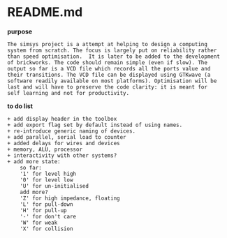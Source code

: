 # README.md

**purpose**

    The simsys project is a attempt at helping to design a computing
    system from scratch. The focus is largely put on reliability rather
    than speed optimisation.  It is later to be added to the development
    of brickworks. The code should remain simple (even if slow). The
    output so far is a VCD file which records all the ports value and
    their transitions. The VCD file can be displayed using GTKwave (a
    software readily available on most platforms). Optimisation will be
    last and will have to preserve the code clarity: it is meant for
    self learning and not for productivity.

**to do list**

    + add display header in the toolbox
    + add export flag set by default instead of using names.
    + re-introduce generic naming of devices.
    + add parallel, serial load to counter
    + added delays for wires and devices
    + memory, ALU, processor
    + interactivity with other systems?
    + add more state:
        so far:
        '1' for level high
        '0' for level low
        'U' for un-initialised
        add more?
        'Z' for high impedance, floating
        'L' for pull-down
        'H' for pull-up
        '-' for don't care
        'W' for weak
        'X' for collision
